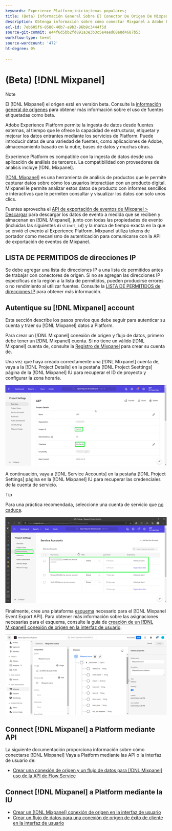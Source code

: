 ```yaml
---
keywords: Experience Platform;inicio;temas populares;
title: (Beta) Información General Sobre El Conector De Origen De Mixpanel
description: Obtenga información sobre cómo conectar Mixpanel a Adobe Experience Platform mediante API o la interfaz de usuario.
exl-id: 7eb605f6-8580-40b7-a9b3-96b9c3444f5d
source-git-commit: e44f6d5bb2fd891a3e3b3c5e4aed68e8d4687b53
workflow-type: tm+mt
source-wordcount: '472'
ht-degree: 0%

---
```


# (Beta) [!DNL Mixpanel]

>[!NOTE]
>
>El [!DNL Mixpanel] el origen está en versión beta. Consulte la [información general de orígenes](../../home.md#terms-and-conditions) para obtener más información sobre el uso de fuentes etiquetadas como beta.

Adobe Experience Platform permite la ingesta de datos desde fuentes externas, al tiempo que le ofrece la capacidad de estructurar, etiquetar y mejorar los datos entrantes mediante los servicios de Platform. Puede introducir datos de una variedad de fuentes, como aplicaciones de Adobe, almacenamiento basado en la nube, bases de datos y muchas otras.

Experience Platform es compatible con la ingesta de datos desde una aplicación de análisis de terceros. La compatibilidad con proveedores de análisis incluye [!DNL Mixpanel].

[[!DNL Mixpanel]](https://www.mixpanel.com) es una herramienta de análisis de productos que le permite capturar datos sobre cómo los usuarios interactúan con un producto digital. Mixpanel le permite analizar estos datos de producto con informes sencillos e interactivos que le permiten consultar y visualizar los datos con solo unos clics.

Fuentes aprovecha el [API de exportación de eventos de Mixpanel > Descargar](https://developer.mixpanel.com/reference/raw-event-export) para descargar los datos de evento a medida que se reciben y almacenan en [!DNL Mixpanel], junto con todas las propiedades de evento (incluidas las siguientes `distinct_id`) y la marca de tiempo exacta en la que se envió el evento al Experience Platform. Mixpanel utiliza tokens de portador como mecanismo de autenticación para comunicarse con la API de exportación de eventos de Mixpanel.

## LISTA DE PERMITIDOS de direcciones IP

Se debe agregar una lista de direcciones IP a una lista de permitidos antes de trabajar con conectores de origen. Si no se agregan las direcciones IP específicas de la región a la lista de permitidos, pueden producirse errores o no rendimiento al utilizar fuentes. Consulte la [LISTA DE PERMITIDOS de direcciones IP](../../ip-address-allow-list.md) para obtener más información.

## Autentique su [!DNL Mixpanel] account

Esta sección describe los pasos previos que debe seguir para autenticar su cuenta y traer su [!DNL Mixpanel] datos a Platform.

Para crear un [!DNL Mixpanel] conexión de origen y flujo de datos, primero debe tener un [!DNL Mixpanel] cuenta. Si no tiene un válido [!DNL Mixpanel] cuenta de, consulte la [Registro de Mixpanel](https://mixpanel.com/register/) para crear su cuenta de.

Una vez que haya creado correctamente una [!DNL Mixpanel] cuenta de, vaya a la [!DNL Project Details] en la pestaña [!DNL Project Seettings] página de la [!DNL Mixpanel] IU para recuperar el ID de proyecto y configurar la zona horaria.

![mixpanel-project-settings](../../images/tutorials/create/mixpanel-export-events/mixpanel-project-settings.png)

A continuación, vaya a [!DNL Service Accounts] en la pestaña [!DNL Project Settings] página en la [!DNL Mixpanel] IU para recuperar las credenciales de la cuenta de servicio.

>[!TIP]
>
>Para una práctica recomendada, seleccione una cuenta de servicio que [no caduca](https://developer.mixpanel.com/reference/service-accounts#service-account-expiration).

![Cuenta de servicio de Mixpanel](../../images/tutorials/create/mixpanel-export-events/mixpanel-service-account.png)

Finalmente, cree una plataforma [esquema](../../../xdm/schema/composition.md) necesario para el [!DNL Mixpanel Event Export API]. Para obtener más información sobre las asignaciones necesarias para el esquema, consulte la guía de [creación de un [!DNL Mixpanel] conexión de origen en la interfaz de usuario](../../tutorials/ui/create/analytics/mixpanel.md#additional-resources).

![Crear esquema](../../images/tutorials/create/mixpanel-export-events/schema.png)

## Connect [!DNL Mixpanel] a Platform mediante API

La siguiente documentación proporciona información sobre cómo conectarse [!DNL Mixpanel] Vaya a Platform mediante las API o la interfaz de usuario de:

* [Crear una conexión de origen y un flujo de datos para [!DNL Mixpanel] uso de la API de Flow Service](../../tutorials/api/create/analytics/mixpanel.md)

## Connect [!DNL Mixpanel] a Platform mediante la IU

* [Crear un [!DNL Mixpanel] conexión de origen en la interfaz de usuario](../../tutorials/ui/create/analytics/mixpanel.md)
* [Crear un flujo de datos para una conexión de origen de éxito de cliente en la interfaz de usuario](../../tutorials/ui/dataflow/analytics.md)
